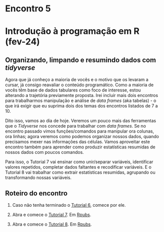 Encontro 5
================

# Introdução à programação em R (fev-24)

## Organizando, limpando e resumindo dados com *tidyverse*

Agora que já conheço a maioria de vocês e o motivo que os levaram a
cursar, já consigo reavaliar o conteúdo programático. Como a maioria de
vocês têm base de dados tabulares como foco de interesse, estou
alterando a trajetória previamente proposta. Irei incluir mais dois
encontros para trabalharmos manipulação e análise de *data frames* (aka
tabelas) - o que irá exigir que eu suprima dois dos temas dos encontros
listados de 7 a 10.

Dito isso, vamos ao dia de hoje. Veremos um pouco mais das ferramentas que o *Tidyverse* nos concede para trabalhar com *data frames*. Se no encontro passado vimos funções/comandos para manipular ora colunas, ora linhas; agora veremos como podemos organizar nossos dados, quando precisamos mexer nas informações das células. Vamos aproveitar este encontro também para aprender como produzir estatísticas resumidas de nossos dados com poucos comandos.

Para isso, o Tutorial 7 vai ensinar como unir/separar variáveis, identificar valores repetidos, completar dados faltantes e recodificar variáveis. E o Tutorial 8 vai trabalhar como extrair estatísticas resumidas, agrupando ou transformando nossas variáveis.
  
## Roteiro do encontro
  
1.  Caso não tenha terminado o [Tutorial 6](../Tutoriais/Tutorial-6.md),
    comece por ele.
  
2.  Abra e comece o [Tutorial 7](../Tutoriais/Tutorial-7.md). Em
    [Rpubs](https://rpubs.com/vinrodr/tutorial_7_introR_pubs).
    
3.  Abra e comece o [Tutorial 8](../Tutoriais/Tutorial-8.md). Em
    [Rpubs](https://rpubs.com/vinrodr/tutorial_8_introR_pubs).

